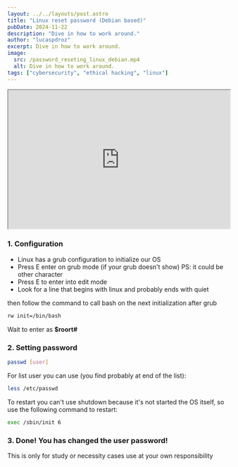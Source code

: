 ```yaml
---
layout: ../../layouts/post.astro
title: "Linux reset password (Debian based)"
pubDate: 2024-11-22
description: "Dive in how to work around."
author: "lucaspdroz"
excerpt: Dive in how to work around.
image:
  src: /password_reseting_linux_debian.mp4
  alt: Dive in how to work around.
tags: ["cybersecurity", "ethical hacking", "linux"]
---
```


<iframe width="100%" height="315" src="https://www.youtube.com/embed/t-C25ygqIA8"></iframe>

### 1. Configuration

- Linux has a grub configuration to initialize our OS
- Press E enter on grub mode (if your grub doesn't show) PS: it could be other character
- Press E to enter into edit mode
- Look for a line that begins with linux and probably ends with quiet

then follow the command to call bash on the next initialization after grub

```bash
rw init=/bin/bash
```

Wait to enter as **$roort#**

### 2. Setting password

```sh
passwd [user]
```

For list user you can use (you find probably at end of the list):

```sh
less /etc/passwd
```

To restart you can't use shutdown because it's not started the OS itself, so use the following command to  restart:

```sh
exec /sbin/init 6
```

### 3. **Done! You has changed the user password!**

This is only for study or necessity cases use at your own responsibility
